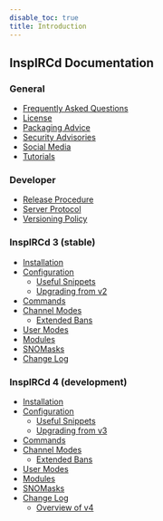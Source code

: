 ```yaml
---
disable_toc: true
title: Introduction
---
```


## InspIRCd Documentation

<div class="col-md-4" markdown="1">

### General

- [Frequently Asked Questions](/faq)
- [License](/license)
- [Packaging Advice](/packaging)
- [Security Advisories](/security)
- [Social Media](/social)
- [Tutorials](/tutorials)

### Developer

- [Release Procedure](/release-procedure)
- [Server Protocol](/server)
- [Versioning Policy](/versioning)

</div>

<div class="col-md-4" markdown="1">

### InspIRCd 3 (stable)

- [Installation](/3/installation)
- [Configuration](/3/configuration)
    - [Useful Snippets](/3/configuration/useful-snippets)
    - [Upgrading from v2](/3/breaking-changes)
- [Commands](/3/commands)
- [Channel Modes](/3/channel-modes)
    - [Extended Bans](/3/extended-bans)
- [User Modes](/3/user-modes)
- [Modules](/3/modules)
- [SNOMasks](/3/snomasks)
- [Change Log](/3/change-log)

</div>

<div class="col-md-4" markdown="1">

### InspIRCd 4 (development)

- [Installation](/4/installation)
- [Configuration](/4/configuration)
    - [Useful Snippets](/4/configuration/useful-snippets)
    - [Upgrading from v3](/4/breaking-changes)
- [Commands](/4/commands)
- [Channel Modes](/4/channel-modes)
    - [Extended Bans](/4/extended-bans)
- [User Modes](/4/user-modes)
- [Modules](/4/modules)
- [SNOMasks](/4/snomasks)
- [Change Log](/4/change-log)
    - [Overview of v4](/4/overview)

</div>
